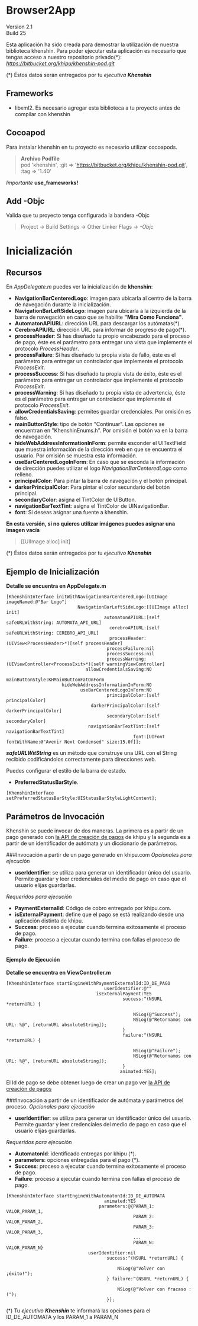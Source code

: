 # Browser2App
Version 2.1  
Build 25

Esta aplicación ha sido creada para demostrar la utilización de nuestra biblioteca khenshin. Para poder ejecutar esta aplicación es necesario que tengas acceso a nuestro repositorio privado(*): *https://bitbucket.org/khipu/khenshin-pod.git*

(*) Éstos datos serán entregados por tu *ejecutiva* ***Khenshin***

## Frameworks
* libxml2. Es necesario agregar esta biblioteca a tu proyecto antes de compilar con khenshin
 
## Cocoapod
Para instalar khenshin en tu proyecto es necesario utilizar cocoapods.
> **Archivo Podfile**  
> pod 'khenshin', :git => 'https://bitbucket.org/khipu/khenshin-pod.git', :tag => '1.40'

*Importante* **use_frameworks!**

## Add -Objc  
Valida que tu proyecto tenga configurada la bandera -Objc

> Project -> Build Settings -> Other Linker Flags -> *-Objc*

# Inicialización 
## Recursos
En *AppDelegate.m* puedes ver la inicialización de **khenshin**:  

* **NavigationBarCenteredLogo**: imagen para ubicarla al centro de la barra de navegación durante la inicialización.  
* **NavigationBarLeftSideLogo**: imagen para ubicarla a la izquierda de la barra de navegación en caso que se habilite **"Mira Como Funciona"**.  
* **AutomatonAPIURL**: dirección URL para descargar los autómatas(*).
* **CerebroAPIURL**: dirección URL para informar de progreso de pago(*).
* **processHeader**: Si has diseñado tu propio encabezado para el proceso de pago, éste es el parámetro para entregar una vista que implemente el protocolo *ProcessHeader*.
* **processFailure**: Si has diseñado tu propia vista de fallo, éste es el parámetro para entregar un controlador que implemente el protocolo *ProcessExit*.
* **processSuccess**: Si has diseñado tu propia vista de éxito, éste es el parámetro para entregar un controlador que implemente el protocolo *ProcessExit*.
* **processWarning**: Si has diseñado tu propia vista de advertencia, éste es el parámetro para entregar un controlador que implemente el protocolo *ProcessExit*.
* **allowCredentialsSaving**: permites guardar credenciales. Por omisión es falso.
* **mainButtonStyle**: tipo de botón "Continuar". Las opciones se encuentran en "KhenshinEnums.h". Por omisión el botón va en la barra de navegación.
* **hideWebAddressInformationInForm**: permite esconder el UITextField que muestra información de la dirección web en que se encuentra el usuario. Por omisión se muestra esta información.
* **useBarCenteredLogoInForm**: En caso que se esconda la información de dirección puedes utilizar el logo *NavigationBarCenteredLogo* como relleno.
* **principalColor**: Para pintar la barra de navegación y el botón principal.
* **darkerPrincipalColor**: Para pintar el color secundario del botón principal.
* **secondaryColor**: asigna el TintColor de UIButton.
* **navigationBarTextTint**: asigna el TintColor de UINavigationBar.
* **font**: Si deseas asignar una fuente a khenshin.

**En esta versión, si no quieres utilizar imágenes puedes asignar una imagen vacía**

> [[UIImage alloc] init]

(*) Éstos datos serán entregados por tu *ejecutivo* ***Khenshin***

## Ejemplo de Inicialización
**Detalle se encuentra en AppDelegate.m**

```
[KhenshinInterface initWithNavigationBarCenteredLogo:[UIImage imageNamed:@"Bar Logo"]
                           NavigationBarLeftSideLogo:[[UIImage alloc] init]
                                     automatonAPIURL:[self safeURLWithString: AUTOMATA_API_URL]
                                       cerebroAPIURL:[self safeURLWithString: CEREBRO_API_URL]
                                       processHeader:(UIView<ProcessHeader>*)[self processHeader]
                                      processFailure:nil
                                      processSuccess:nil
                                      processWarning:(UIViewController<ProcessExit>*)[self warningViewController]
                              allowCredentialsSaving:NO
                                     mainButtonStyle:KHMainButtonFatOnForm
                     hideWebAddressInformationInForm:NO
                            useBarCenteredLogoInForm:NO
                                      principalColor:[self principalColor]
                                darkerPrincipalColor:[self darkerPrincipalColor]
                                      secondaryColor:[self secondaryColor]
                               navigationBarTextTint:[self navigationBarTextTint]
                                                font:[UIFont fontWithName:@"Avenir Next Condensed" size:15.0f]];

```
***safeURLWitString*** es un método que construye una URL con el String recibido codificándolos correctamente para direcciones web. 

Puedes configurar el estilo de la barra de estado.

* **PreferredStatusBarStyle**.

```
[KhenshinInterface setPreferredStatusBarStyle:UIStatusBarStyleLightContent];
```

## Parámetros de Invocación
Khenshin se puede invocar de dos maneras. La primera es a partir de un pago generado con [la API de creación de pagos](https://khipu.com/page/api) de khipu y la segunda es a partir de un identificador de autómata y un diccionario de parámetros.

###Invocación a partir de un pago generado en khipu.com
*Opcionales para ejecución*
 
* **userIdentifier**: se utiliza para generar un identificador único del usuario. Permite guardar y leer credenciales del medio de pago en caso que el usuario elijas guardarlas.

*Requeridos para ejecución*

* **PaymentExternalId**: Código de cobro entregado por khipu.com.  
* **isExternalPayment**: define que el pago se está realizando desde una aplicación distinta de khipu.
* **Success**: proceso a ejecutar cuando termina exitosamente el proceso de pago.  
* **Failure**: proceso a ejecutar cuando termina con fallas el proceso de pago.  

#### Ejemplo de Ejecución
**Detalle se encuentra en ViewController.m**  

```
[KhenshinInterface startEngineWithPaymentExternalId:ID_DE_PAGO
                                     userIdentifier:@""
                                  isExternalPayment:YES
                                            success:^(NSURL *returnURL) {
                                                        
                                                NSLog(@"Success");
                                                NSLog(@"Retornamos con URL: %@", [returnURL absoluteString]);
                                            }
                                            failure:^(NSURL *returnURL) {
                                                        
                                                NSLog(@"Failure");
                                                NSLog(@"Retornamos con URL: %@", [returnURL absoluteString]);
                                            }
                                           animated:YES];
```
El Id de pago se debe obtener luego de crear un pago ver [la API de creación de pagos](https://khipu.com/page/api)

###Invocación a partir de un identificador de autómata y parámetros del proceso.
*Opcionales para ejecución*
 
* **userIdentifier**: se utiliza para generar un identificador único del usuario. Permite guardar y leer credenciales del medio de pago en caso que el usuario elijas guardarlas.

*Requeridos para ejecución*

* **AutomatonId**: identificado entregas por khipu (*).
* **parameters**: opciones entregadas para el pago (*).
* **Success**: proceso a ejecutar cuando termina exitosamente el proceso de pago.  
* **Failure**: proceso a ejecutar cuando termina con fallas el proceso de pago.  

```
[KhenshinInterface startEngineWithAutomatonId:ID_DE_AUTOMATA
                                     animated:YES
                                   parameters:@{PARAM_1: VALOR_PARAM_1,
                                                PARAM_2: VALOR_PARAM_2,
                                                PARAM_3: VALOR_PARAM_3,
                                                ...
                                                PARAM_N: VALOR_PARAM_N}
                               userIdentifier:nil
                                      success:^(NSURL *returnURL) {
                                          
                                          NSLog(@"Volver con ¡éxito!");
                                      } failure:^(NSURL *returnURL) {
                                          
                                          NSLog(@"Volver con fracaso :(");
                                      }];
```
(*) Tu *ejecutivo* ***Khenshin*** te informará las opciones para el ID\_DE\_AUTOMATA y los PARAM\_1 a PARAM\_N

